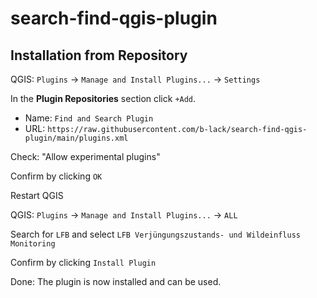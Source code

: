 # search-find-qgis-plugin


## Installation from Repository

QGIS: ``Plugins`` -> ``Manage and Install Plugins...`` -> ``Settings``

In the **Plugin Repositories** section click `+Add`.

- Name: `Find and Search Plugin`
- URL: `https://raw.githubusercontent.com/b-lack/search-find-qgis-plugin/main/plugins.xml`

Check: "Allow experimental plugins"

Confirm by clicking `OK`

Restart QGIS

QGIS: ``Plugins`` -> ``Manage and Install Plugins...`` -> ``ALL``

Search for `LFB` and select `LFB Verjüngungszustands- und Wildeinfluss Monitoring`

Confirm by clicking `Install Plugin`

Done: The plugin is now installed and can be used.